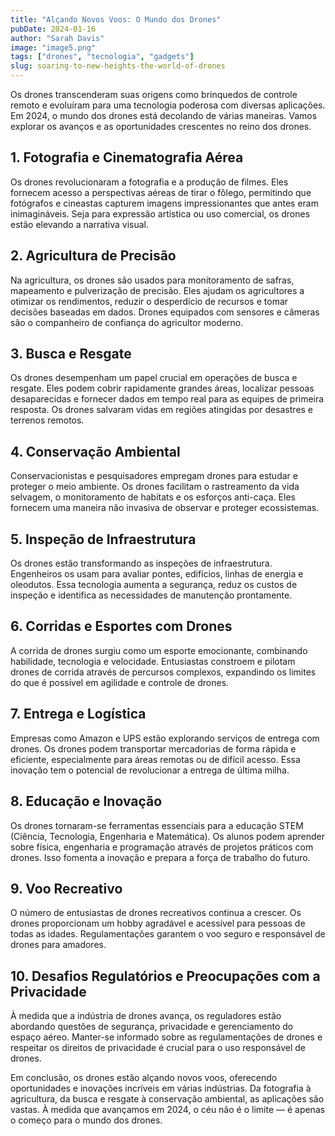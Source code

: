```yaml
---
title: "Alçando Novos Voos: O Mundo dos Drones"
pubDate: 2024-01-16
author: "Sarah Davis"
image: "image5.png"
tags: ["drones", "tecnologia", "gadgets"]
slug: soaring-to-new-heights-the-world-of-drones
---
```


Os drones transcenderam suas origens como brinquedos de controle remoto e evoluíram para uma tecnologia poderosa com diversas aplicações. Em 2024, o mundo dos drones está decolando de várias maneiras. Vamos explorar os avanços e as oportunidades crescentes no reino dos drones.

## **1. Fotografia e Cinematografia Aérea**

Os drones revolucionaram a fotografia e a produção de filmes. Eles fornecem acesso a perspectivas aéreas de tirar o fôlego, permitindo que fotógrafos e cineastas capturem imagens impressionantes que antes eram inimagináveis. Seja para expressão artística ou uso comercial, os drones estão elevando a narrativa visual.

## **2. Agricultura de Precisão**

Na agricultura, os drones são usados para monitoramento de safras, mapeamento e pulverização de precisão. Eles ajudam os agricultores a otimizar os rendimentos, reduzir o desperdício de recursos e tomar decisões baseadas em dados. Drones equipados com sensores e câmeras são o companheiro de confiança do agricultor moderno.

## **3. Busca e Resgate**

Os drones desempenham um papel crucial em operações de busca e resgate. Eles podem cobrir rapidamente grandes áreas, localizar pessoas desaparecidas e fornecer dados em tempo real para as equipes de primeira resposta. Os drones salvaram vidas em regiões atingidas por desastres e terrenos remotos.

## **4. Conservação Ambiental**

Conservacionistas e pesquisadores empregam drones para estudar e proteger o meio ambiente. Os drones facilitam o rastreamento da vida selvagem, o monitoramento de habitats e os esforços anti-caça. Eles fornecem uma maneira não invasiva de observar e proteger ecossistemas.

## **5. Inspeção de Infraestrutura**

Os drones estão transformando as inspeções de infraestrutura. Engenheiros os usam para avaliar pontes, edifícios, linhas de energia e oleodutos. Essa tecnologia aumenta a segurança, reduz os custos de inspeção e identifica as necessidades de manutenção prontamente.

## **6. Corridas e Esportes com Drones**

A corrida de drones surgiu como um esporte emocionante, combinando habilidade, tecnologia e velocidade. Entusiastas constroem e pilotam drones de corrida através de percursos complexos, expandindo os limites do que é possível em agilidade e controle de drones.

## **7. Entrega e Logística**

Empresas como Amazon e UPS estão explorando serviços de entrega com drones. Os drones podem transportar mercadorias de forma rápida e eficiente, especialmente para áreas remotas ou de difícil acesso. Essa inovação tem o potencial de revolucionar a entrega de última milha.

## **8. Educação e Inovação**

Os drones tornaram-se ferramentas essenciais para a educação STEM (Ciência, Tecnologia, Engenharia e Matemática). Os alunos podem aprender sobre física, engenharia e programação através de projetos práticos com drones. Isso fomenta a inovação e prepara a força de trabalho do futuro.

## **9. Voo Recreativo**

O número de entusiastas de drones recreativos continua a crescer. Os drones proporcionam um hobby agradável e acessível para pessoas de todas as idades. Regulamentações garantem o voo seguro e responsável de drones para amadores.

## **10. Desafios Regulatórios e Preocupações com a Privacidade**

À medida que a indústria de drones avança, os reguladores estão abordando questões de segurança, privacidade e gerenciamento do espaço aéreo. Manter-se informado sobre as regulamentações de drones e respeitar os direitos de privacidade é crucial para o uso responsável de drones.

Em conclusão, os drones estão alçando novos voos, oferecendo oportunidades e inovações incríveis em várias indústrias. Da fotografia à agricultura, da busca e resgate à conservação ambiental, as aplicações são vastas. À medida que avançamos em 2024, o céu não é o limite — é apenas o começo para o mundo dos drones.

